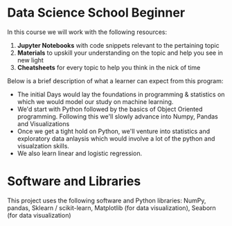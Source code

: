 # Data Science School Beginner
 
In this course we will work with the following resources:

1. **Jupyter Notebooks** with code snippets relevant to the pertaining topic
2. **Materials** to upskill your understanding on the topic and help you see in new light
3. **Cheatsheets** for every topic to help you think in the nick of time

Below is a brief description of what a learner can expect from this program:

* The initial Days would lay the foundations in programming & statistics on which we would model our study on machine learning.
* We'd start with Python followed by the basics of Object Oriented programming. Following this we'll slowly advance into Numpy, Pandas and Visualizations
* Once we get a tight hold on Python, we'll venture into statistics and exploratory data anlaysis which would involve a lot of the python and visualzation skills.
* We also learn linear and logistic regression.


# Software and Libraries
This project uses the following software and Python libraries: 
NumPy, pandas, Sklearn / scikit-learn, Matplotlib (for data visualization), Seaborn (for data visualization)
